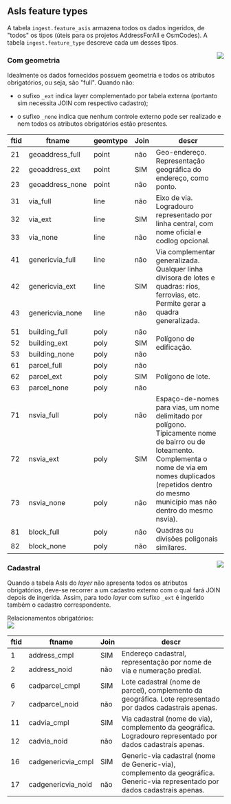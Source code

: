
## AsIs feature types

A tabela `ingest.feature_asis` armazena todos os dados ingeridos, de "todos" os tipos (úteis para os projetos AddressForAll e OsmCodes). A tabela `ingest.feature_type` descreve cada um desses tipos.

<img align="right" src="assets/asIs_tabs_geom2full.png"/>

### Com geometria

Idealmente os dados fornecidos possuem geometria e todos os atributos obrigatórios, ou seja, são "full". Quando não:

* o sufixo `_ext` indica layer complementado por tabela externa (portanto sim necessita JOIN com respectivo cadastro);

* o sufixo `_none` indica que nenhum controle externo pode ser realizado e nem todos os atributos obrigatórios estão presentes.

<table role="table">
<thead>
<tr>
<th>ftid</th> <th>ftname</th> <th>geomtype</th> <th>Join</th> <th>descr</th>
</tr>
</thead>
<tbody>
<tr>
<td>21</td>
<td>geoaddress_full</td>
<td>point</td>
<td>não</td>
<td rowspan="3">Geo-endereço. Representação geográfica do endereço, como ponto.</td>
</tr>
<tr>
<td>22</td>
<td>geoaddress_ext</td>
<td>point</td>
<td>SIM</td>
</tr>
<tr>
<td>23</td>
<td>geoaddress_none</td>
<td>point</td>
<td>não</td>
</tr>

<tr>
<td>31</td>
<td>via_full</td>
<td>line</td>
<td>não</td>
<td rowspan="3">Eixo de via. Logradouro representado por linha central, com nome oficial e codlog opcional.</td>
</tr>
<tr>
<td>32</td>
<td>via_ext</td>
<td>line</td>
<td>SIM</td>
</tr>
<tr>
<td>33</td>
<td>via_none</td>
<td>line</td>
<td>não</td>
</tr>

<tr>
<td>41</td>
<td>genericvia_full</td>
<td>line</td>
<td>não</td>
<td rowspan="3">Via complementar generalizada. Qualquer linha divisora de lotes e quadras: rios, ferrovias, etc. Permite gerar a quadra generalizada.</td>
</tr>
<tr>
<td>42</td>
<td>genericvia_ext</td>
<td>line</td>
<td>SIM</td>
</tr>
<tr>
<td>43</td>
<td>genericvia_none</td>
<td>line</td>
<td>não</td>
</tr>

<tr>
<td>51</td>
<td>building_full</td>
<td>poly</td>
<td>não</td>
<td rowspan="3">Polígono de edificação.</td>
</tr>
<tr>
<td>52</td>
<td>building_ext</td>
<td>poly</td>
<td>SIM</td>
</tr>
<tr>
<td>53</td>
<td>building_none</td>
<td>poly</td>
<td>não</td>
</tr>
<tr>

<tr>
<td>61</td>
<td>parcel_full</td>
<td>poly</td>
<td>não</td>
<td rowspan="3">Polígono de lote.</td>
</tr>
<tr>
<td>62</td>
<td>parcel_ext</td>
<td>poly</td>
<td>SIM</td>
</tr>
<tr>
<td>63</td>
<td>parcel_none</td>
<td>poly</td>
<td>não</td>
</tr>

<tr>
<td>71</td>
<td>nsvia_full</td>
<td>poly</td>
<td>não</td>
<td rowspan="3">Espaço-de-nomes para vias, um nome delimitado por polígono. Tipicamente nome de bairro ou de loteamento. Complementa o nome de via em nomes duplicados (repetidos dentro do mesmo município mas não dentro do mesmo nsvia).</td>
</tr>
<tr>
<td>72</td>
<td>nsvia_ext</td>
<td>poly</td>
<td>SIM</td>
</tr>
<tr>
<td>73</td>
<td>nsvia_none</td>
<td>poly</td>
<td>não</td>
</tr>

<tr>
<td>81</td>
<td>block_full</td>
<td>poly</td>
<td>não</td>
<td rowspan="2">Quadras ou divisões poligonais similares.</td>
</tr>
<tr>
<td>82</td>
<td>block_none</td>
<td>poly</td>
<td>não</td>
</tr>
</tbody>
</table>

<img align="right" src="assets/asIs_tabs_geom2ext.png"/>

### Cadastral

Quando a tabela AsIs do *layer* não apresenta todos os atributos obrigatórios, deve-se recorrer a um cadastro externo com o qual fará JOIN depois de ingerida. Assim, para todo *layer* com sufixo `_ext` é ingerido também o cadastro correspondente.

Relacionamentos obrigatórios:<br/>   ![](assets/asIs_relations.png)

<table role="table">
<thead>
<tr>
 <th>ftid</th> <th>ftname</th>  <th>Join</th> <th>descr</th>
</tr>
</thead>

<tbody>
<tr>
<td>1</td>
<td>address_cmpl</td>
<td>SIM</td>
<td rowspan="2">Endereço cadastral, representação por nome de via e numeração predial.</td>
</tr>
<tr>
<td>2</td>
<td>address_noid</td>
<td>não</td>
</tr>

<tr>
<td>6</td>
<td>cadparcel_cmpl</td>
<td>SIM</td>
<td rowspan="2">Lote cadastral (nome de parcel), complemento da geográfica. Lote representado por dados cadastrais apenas.</td>
</tr>
<tr>
<td>7</td>
<td>cadparcel_noid</td>
<td>não</td>
</tr>

<tr>
<td>11</td><td>cadvia_cmpl</td><td>SIM</td>
<td rowspan="2">Via cadastral (nome de via), complemento da geográfica. Logradouro representado por dados cadastrais apenas.</td>
</tr>
<tr>
<td>12</td><td>cadvia_noid</td><td>não</td>
</tr>

<tr>
<td>16</td>
<td>cadgenericvia_cmpl</td>
<td>SIM</td>
<td rowspan="2">Generic-via cadastral (nome de Generic-via), complemento da geográfica. Generic-via representado por dados cadastrais apenas.</td>
</tr>
<tr>
<td>17</td>
<td>cadgenericvia_noid</td>
<td>não</td>
</tr>
</thead>
</table>
